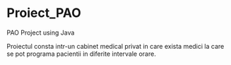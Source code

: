 # Proiect_PAO
PAO Project using Java

Proiectul consta intr-un cabinet medical privat in care exista medici la care se pot programa pacientii in diferite intervale orare.
